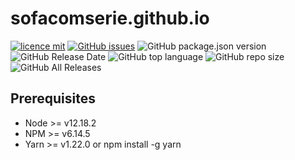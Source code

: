 # sofacomserie.github.io

[![licence mit](https://img.shields.io/badge/license-MIT-blue.svg?style=flat-square)](http://hemersonvianna.mit-license.org/)
[![GitHub issues](https://img.shields.io/github/issues/sofacomserie/sofacomserie.github.io.svg)](https://github.com/sofacomserie/sofacomserie.github.io/issues)
![GitHub package.json version](https://img.shields.io/github/package-json/v/sofacomserie/sofacomserie.github.io.svg)
![GitHub Release Date](https://img.shields.io/github/release-date/sofacomserie/sofacomserie.github.io.svg)
![GitHub top language](https://img.shields.io/github/languages/top/sofacomserie/sofacomserie.github.io.svg)
![GitHub repo size](https://img.shields.io/github/repo-size/sofacomserie/sofacomserie.github.io.svg)
![GitHub All Releases](https://img.shields.io/github/downloads/sofacomserie/sofacomserie.github.io/total.svg)

## Prerequisites
- Node >= v12.18.2
- NPM >= v6.14.5
- Yarn >= v1.22.0 or npm install -g yarn

